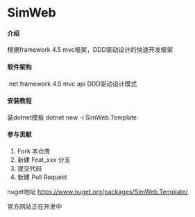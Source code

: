 # SimWeb

#### 介绍
根据framework 4.5 mvc框架，DDD驱动设计的快速开发框架

#### 软件架构
.net framework 4.5 mvc api
DDD驱动设计模式


#### 安装教程

装dotnet模板
dotnet new -i SimWeb.Template


#### 参与贡献

1.  Fork 本仓库
2.  新建 Feat_xxx 分支
3.  提交代码
4.  新建 Pull Request

nuget地址 https://www.nuget.org/packages/SimWeb.Template/

官方网站正在开发中

